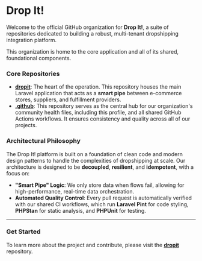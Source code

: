 # Drop It!

Welcome to the official GitHub organization for **Drop It!**, a suite of repositories dedicated to building a robust, multi-tenant dropshipping integration platform.

This organization is home to the core application and all of its shared, foundational components.

### Core Repositories

-   **[dropit](https://github.com/dropitnl/dropit)**: The heart of the operation. This repository houses the main Laravel application that acts as a **smart pipe** between e-commerce stores, suppliers, and fulfillment providers.
-   **[.github](https://github.com/dropitnl/.github)**: This repository serves as the central hub for our organization's community health files, including this profile, and all shared GitHub Actions workflows. It ensures consistency and quality across all of our projects.

### Architectural Philosophy

The Drop It! platform is built on a foundation of clean code and modern design patterns to handle the complexities of dropshipping at scale. Our architecture is designed to be **decoupled**, **resilient**, and **idempotent**, with a focus on:

-   **"Smart Pipe" Logic**: We only store data when flows fail, allowing for high-performance, real-time data orchestration.
-   **Automated Quality Control**: Every pull request is automatically verified with our shared CI workflows, which run **Laravel Pint** for code styling, **PHPStan** for static analysis, and **PHPUnit** for testing.

---

### Get Started

To learn more about the project and contribute, please visit the **[dropit](https://github.com/dropitnl/dropit)** repository.
